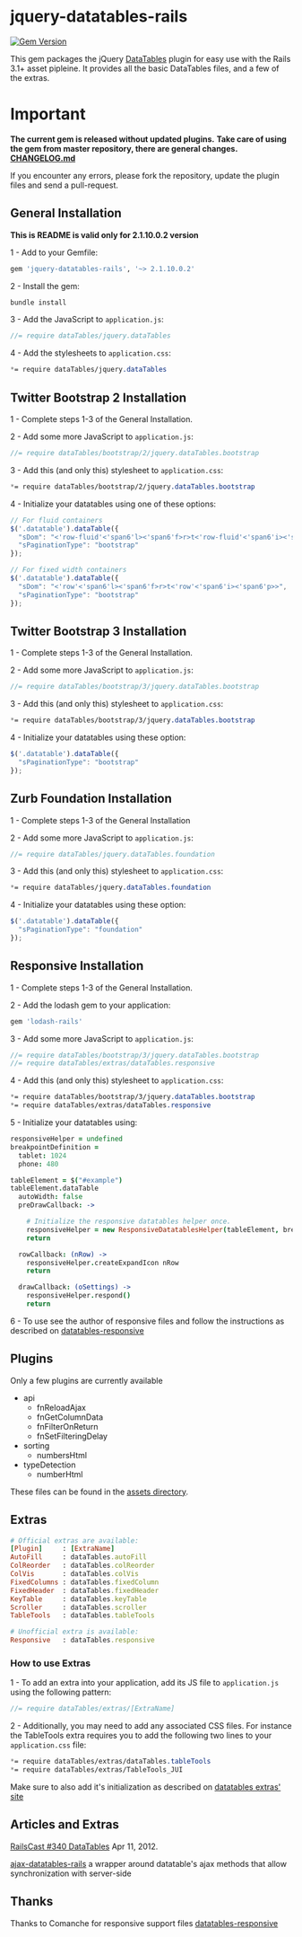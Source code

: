 

# jquery-datatables-rails
[![Gem Version](https://badge.fury.io/rb/jquery-datatables-rails.svg)](http://badge.fury.io/rb/jquery-datatables-rails)

This gem packages the jQuery [DataTables](http://datatables.net/) plugin for easy use with the Rails 3.1+ asset pipleine.
It provides all the basic DataTables files, and a few of the extras.

# Important

**The current gem is released without updated plugins.**
**Take care of using the gem from master repository, there are general changes. [CHANGELOG.md](CHANGELOG.md)**

If you encounter any errors, please fork the repository, update the plugin files and send a pull-request.

## General Installation

**This is README is valid only for 2.1.10.0.2 version**

1 - Add to your Gemfile:

```ruby
gem 'jquery-datatables-rails', '~> 2.1.10.0.2'
```

2 - Install the gem:

```bash
bundle install
```

3 - Add the JavaScript to `application.js`:

```javascript
//= require dataTables/jquery.dataTables
```

4 - Add the stylesheets to `application.css`:

```css
*= require dataTables/jquery.dataTables
```

## Twitter Bootstrap 2 Installation

1 - Complete steps 1-3 of the General Installation.

2 - Add some more JavaScript to `application.js`:

```javascript
//= require dataTables/bootstrap/2/jquery.dataTables.bootstrap
```

3 - Add this (and only this) stylesheet to `application.css`:

```css
*= require dataTables/bootstrap/2/jquery.dataTables.bootstrap
```

4 - Initialize your datatables using one of these options:

```javascript
// For fluid containers
$('.datatable').dataTable({
  "sDom": "<'row-fluid'<'span6'l><'span6'f>r>t<'row-fluid'<'span6'i><'span6'p>>",
  "sPaginationType": "bootstrap"
});

// For fixed width containers
$('.datatable').dataTable({
  "sDom": "<'row'<'span6'l><'span6'f>r>t<'row'<'span6'i><'span6'p>>",
  "sPaginationType": "bootstrap"
});
```

## Twitter Bootstrap 3 Installation

1 - Complete steps 1-3 of the General Installation.

2 - Add some more JavaScript to `application.js`:

```javascript
//= require dataTables/bootstrap/3/jquery.dataTables.bootstrap
```

3 - Add this (and only this) stylesheet to `application.css`:

```css
*= require dataTables/bootstrap/3/jquery.dataTables.bootstrap
```

4 - Initialize your datatables using these option:

```javascript
$('.datatable').dataTable({
  "sPaginationType": "bootstrap"
});
```


## Zurb Foundation Installation

1 - Complete steps 1-3 of the General Installation

2 - Add some more JavaScript to `application.js`:

```javascript
//= require dataTables/jquery.dataTables.foundation
```

3 - Add this (and only this) stylesheet to `application.css`:

```css
*= require dataTables/jquery.dataTables.foundation
```

4 - Initialize your datatables using these option:

```javascript
$('.datatable').dataTable({
  "sPaginationType": "foundation"
});
```

## Responsive Installation

1 - Complete steps 1-3 of the General Installation.

2 - Add the lodash gem to your application:

```ruby
gem 'lodash-rails'
```

3 - Add some more JavaScript to `application.js`:

```javascript
//= require dataTables/bootstrap/3/jquery.dataTables.bootstrap
//= require dataTables/extras/dataTables.responsive
```

4 - Add this (and only this) stylesheet to `application.css`:

```css
*= require dataTables/bootstrap/3/jquery.dataTables.bootstrap
*= require dataTables/extras/dataTables.responsive
```

5 - Initialize your datatables using:

```coffeescript
responsiveHelper = undefined
breakpointDefinition =
  tablet: 1024
  phone: 480

tableElement = $("#example")
tableElement.dataTable
  autoWidth: false
  preDrawCallback: ->

    # Initialize the responsive datatables helper once.
    responsiveHelper = new ResponsiveDatatablesHelper(tableElement, breakpointDefinition)  unless responsiveHelper
    return

  rowCallback: (nRow) ->
    responsiveHelper.createExpandIcon nRow
    return

  drawCallback: (oSettings) ->
    responsiveHelper.respond()
    return
```

6 - To use see the author of responsive files and follow the instructions as described on [datatables-responsive]

## Plugins

Only a few plugins are currently available

* api
    * fnReloadAjax
    * fnGetColumnData
    * fnFilterOnReturn
    * fnSetFilteringDelay
* sorting
    * numbersHtml
* typeDetection
    * numberHtml

These files can be found in the [assets directory][assets].

## Extras

````ruby
# Official extras are available:
[Plugin]     : [ExtraName]
AutoFill     : dataTables.autoFill
ColReorder   : dataTables.colReorder
ColVis       : dataTables.colVis
FixedColumns : dataTables.fixedColumn
FixedHeader  : dataTables.fixedHeader
KeyTable     : dataTables.keyTable
Scroller     : dataTables.scroller
TableTools   : dataTables.tableTools

# Unofficial extra is available:
Responsive   : dataTables.responsive
````

### How to use Extras
1 - To add an extra into your application, add its JS file to `application.js` using the following pattern:

```javascript
//= require dataTables/extras/[ExtraName]
```

2 - Additionally, you may need to add any associated CSS files. For instance the TableTools extra requires
you to add the following two lines to your `application.css` file:

```css
*= require dataTables/extras/dataTables.tableTools
*= require dataTables/extras/TableTools_JUI
```

Make sure to also add it's initialization as described on [datatables extras' site][datatables_extras]

## Articles and Extras

[RailsCast #340 DataTables] Apr 11, 2012.

[ajax-datatables-rails] a wrapper around datatable's ajax methods that allow synchronization with server-side

## Thanks

Thanks to Comanche for responsive support files [datatables-responsive]

[assets]: app/assets/javascripts/dataTables
[datatables_extras]: http://datatables.net/extras/
[datatables-responsive]: https://github.com/Comanche/datatables-responsive
[RailsCast #340 DataTables]: http://railscasts.com/episodes/340-datatables
[ajax-datatables-rails]: https://github.com/antillas21/ajax-datatables-rails
